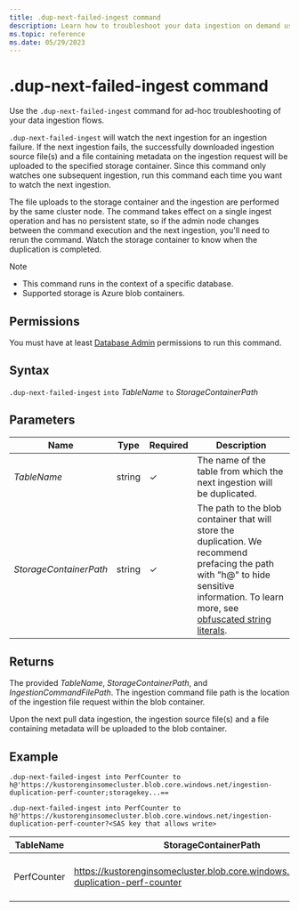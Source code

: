 ```yaml
---
title: .dup-next-failed-ingest command
description: Learn how to troubleshoot your data ingestion on demand using the .dup-next-failed-ingest command.
ms.topic: reference
ms.date: 05/29/2023
---
```


# .dup-next-failed-ingest command

Use the `.dup-next-failed-ingest` command for ad-hoc troubleshooting of your data ingestion flows.

`.dup-next-failed-ingest` will watch the next ingestion for an ingestion failure. If the next ingestion fails, the successfully downloaded ingestion source file(s) and a file containing metadata on the ingestion request will be uploaded to the specified storage container. Since this command only watches one subsequent ingestion, run this command each time you want to watch the next ingestion.

The file uploads to the storage container and the ingestion are performed by the same cluster node. The command takes effect on a single ingest operation and has no persistent state, so if the admin node changes between the command execution and the next ingestion, you'll need to rerun the command. Watch the storage container to know when the duplication is completed.

> [!NOTE]
>
> * This command runs in the context of a specific database.
> * Supported storage is Azure blob containers.

## Permissions

You must have at least [Database Admin](access-control/role-based-access-control.md) permissions to run this command.

## Syntax

`.dup-next-failed-ingest` `into` *TableName* `to` *StorageContainerPath*

## Parameters

|Name|Type|Required|Description|
|--|--|--|--|
|*TableName* | string | &check; | The name of the table from which the next ingestion will be duplicated.|
|*StorageContainerPath*| string | &check; | The path to the blob container that will store the duplication. We recommend prefacing the path with "h@" to hide sensitive information. To learn more, see [obfuscated string literals](../query/scalar-data-types/string.md#obfuscated-string-literals). |

## Returns

The provided *TableName*, *StorageContainerPath*, and *IngestionCommandFilePath*. The ingestion command file path is the location of the ingestion file request within the blob container.

Upon the next pull data ingestion, the ingestion source file(s) and a file containing metadata will be uploaded to the blob container.

## Example

```kusto
.dup-next-failed-ingest into PerfCounter to h@'https://kustorenginsomecluster.blob.core.windows.net/ingestion-duplication-perf-counter;storagekey...==

.dup-next-failed-ingest into PerfCounter to h@'https://kustorenginsomecluster.blob.core.windows.net/ingestion-duplication-perf-counter?<SAS key that allows write>

```

|TableName|StorageContainerPath|IngestionCommandFilePath|
|--|--|--|
|PerfCounter|https://kustorenginsomecluster.blob.core.windows.net/ingestion-duplication-perf-counter|ingestionrequest-KustoEH-PerfCounter-083736db-8cf7-4166-85fd-74ef54e491d1|
